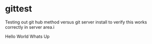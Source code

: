 gittest
=======

Testing out git hub method versus git server install to verify this works correctly in server area.i

Hello World
Whats Up

